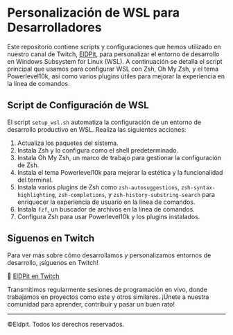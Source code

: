 # Personalización de WSL para Desarrolladores

Este repositorio contiene scripts y configuraciones que hemos utilizado en nuestro canal de Twitch, [ElDPit](https://www.twitch.tv/eldpit), para personalizar el entorno de desarrollo en Windows Subsystem for Linux (WSL). A continuación se detalla el script principal que usamos para configurar WSL con Zsh, Oh My Zsh, y el tema Powerlevel10k, así como varios plugins útiles para mejorar la experiencia en la línea de comandos.

## Script de Configuración de WSL

El script `setup_wsl.sh` automatiza la configuración de un entorno de desarrollo productivo en WSL. Realiza las siguientes acciones:

1. Actualiza los paquetes del sistema.
2. Instala Zsh y lo configura como el shell predeterminado.
3. Instala Oh My Zsh, un marco de trabajo para gestionar la configuración de Zsh.
4. Instala el tema Powerlevel10k para mejorar la estética y la funcionalidad del terminal.
5. Instala varios plugins de Zsh como `zsh-autosuggestions`, `zsh-syntax-highlighting`, `zsh-completions`, y `zsh-history-substring-search` para enriquecer la experiencia de usuario en la línea de comandos.
6. Instala `fzf`, un buscador de archivos en la línea de comandos.
7. Configura Zsh para usar Powerlevel10k y los plugins instalados.


## Síguenos en Twitch
Para ver más sobre cómo desarrollamos y personalizamos entornos de desarrollo, ¡síguenos en Twitch!

🔴 [ElDPit en Twitch](https://www.twitch.tv/eldpit)

Transmitimos regularmente sesiones de programación en vivo, donde trabajamos en proyectos como este y otros similares. ¡Únete a nuestra comunidad para aprender, contribuir y pasar un buen rato!

---

©Eldpit. Todos los derechos reservados.
